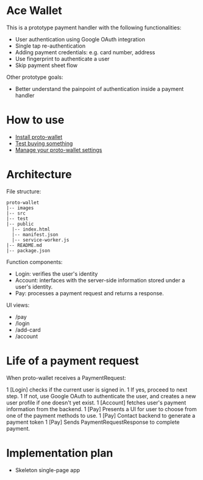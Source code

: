 # Ace Wallet

This is a prototype payment handler with the following functionalities:

- User authentication using Google OAuth integration
- Single tap re-authentication
- Adding payment credentials: e.g. card number, address
- Use fingerprint to authenticate a user
- Skip payment sheet flow

Other prototype goals:

- Better understand the painpoint of authentication inside a payment handler

# How to use

- <a href="install.html">Install proto-wallet</a>
- <a href="/payment/merchant/index.html">Test buying something</a>
- <a href="account.html">Manage your proto-wallet settings</a>

# Architecture

File structure:

```
proto-wallet
|-- images
|-- src
|-- test
|-- public
  |-- index.html
  |-- manifest.json
  |-- service-worker.js
|-- README.md
|-- package.json
```

Function components:

- Login: verifies the user's identity
- Account: interfaces with the server-side information stored under a user's identity.
- Pay: processes a payment request and returns a response.

UI views:

- /pay
- /login
- /add-card
- /account

# Life of a payment request

When proto-wallet receives a PaymentRequest:

1 [Login] checks if the current user is signed in.
  1 If yes, proceed to next step.
  1 If not, use Google OAuth to authenticate the user, and creates a new user
    profile if one doesn't yet exist.
1 [Account] fetches user's payment information from the backend.
1 [Pay] Presents a UI for user to choose from one of the payment methods to use.
1 [Pay] Contact backend to generate a payment token
1 [Pay] Sends PaymentRequestResponse to complete payment.

# Implementation plan

- Skeleton single-page app
